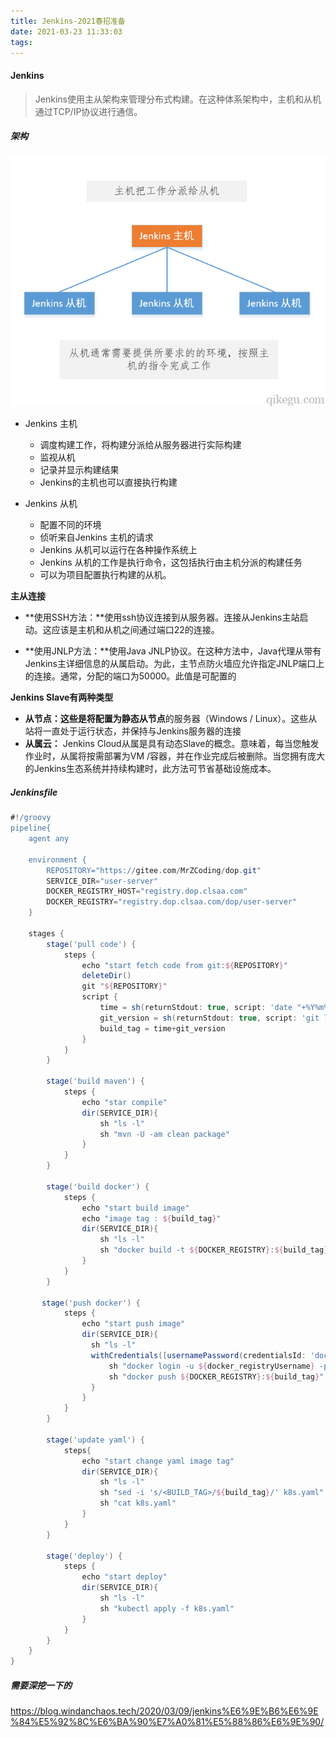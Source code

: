 ```yaml
---
title: Jenkins-2021春招准备
date: 2021-03-23 11:33:03
tags:
---
```




#### Jenkins

> Jenkins使用主从架构来管理分布式构建。在这种体系架构中，主机和从机通过TCP/IP协议进行通信。

##### 架构

![title](/images/2021年春招准备-jenkins/1.png)

- Jenkins 主机
  - 调度构建工作，将构建分派给从服务器进行实际构建
  - 监视从机
  - 记录并显示构建结果
  - Jenkins的主机也可以直接执行构建

- Jenkins 从机
  - 配置不同的环境
  - 侦听来自Jenkins 主机的请求
  - Jenkins 从机可以运行在各种操作系统上
  - Jenkins 从机的工作是执行命令，这包括执行由主机分派的构建任务
  - 可以为项目配置执行构建的从机。

**主从连接**

- **使用SSH方法：**使用ssh协议连接到从服务器。连接从Jenkins主站启动。这应该是主机和从机之间通过端口22的连接。

- **使用JNLP方法：**使用Java JNLP协议。在这种方法中，Java代理从带有Jenkins主详细信息的从属启动。为此，主节点防火墙应允许指定JNLP端口上的连接。通常，分配的端口为50000。此值是可配置的

**Jenkins Slave有两种类型**

- **从节点：**这些是将配置为静态**从节点**的服务器（Windows / Linux）。这些从站将一直处于运行状态，并保持与Jenkins服务器的连接
- **从属云：** Jenkins Cloud从属是具有动态Slave的概念。意味着，每当您触发作业时，从属将按需部署为VM /容器，并在作业完成后被删除。当您拥有庞大的Jenkins生态系统并持续构建时，此方法可节省基础设施成本。



##### Jenkinsfile

```groovy
#!/groovy
pipeline{
	agent any

	environment {
		REPOSITORY="https://gitee.com/MrZCoding/dop.git"
		SERVICE_DIR="user-server"
		DOCKER_REGISTRY_HOST="registry.dop.clsaa.com"
		DOCKER_REGISTRY="registry.dop.clsaa.com/dop/user-server"
	}

	stages {
		stage('pull code') {
			steps {
				echo "start fetch code from git:${REPOSITORY}"
				deleteDir()
				git "${REPOSITORY}"
                script {
                    time = sh(returnStdout: true, script: 'date "+%Y%m%d%H%M"').trim()
                    git_version = sh(returnStdout: true, script: 'git log -1 --pretty=format:"%h"').trim()
                    build_tag = time+git_version
                }
			}
		}

		stage('build maven') {
			steps {
                echo "star compile"
                dir(SERVICE_DIR){
                    sh "ls -l"
                    sh "mvn -U -am clean package"
                }
			}
		}

		stage('build docker') {
			steps {
                echo "start build image"
                echo "image tag : ${build_tag}"
                dir(SERVICE_DIR){
                    sh "ls -l"
                    sh "docker build -t ${DOCKER_REGISTRY}:${build_tag} ."
                }
			}
		}

       stage('push docker') {
            steps {
                echo "start push image"
                dir(SERVICE_DIR){
                  sh "ls -l"
                  withCredentials([usernamePassword(credentialsId: 'docker_registry', passwordVariable: 'docker_registryPassword', usernameVariable: 'docker_registryUsername')]) {
                      sh "docker login -u ${docker_registryUsername} -p ${docker_registryPassword} ${DOCKER_REGISTRY_HOST}"
                      sh "docker push ${DOCKER_REGISTRY}:${build_tag}"
                  }
                }
            }
        }

        stage('update yaml') {
            steps{
                echo "start change yaml image tag"
                dir(SERVICE_DIR){
                    sh "ls -l"
                    sh "sed -i 's/<BUILD_TAG>/${build_tag}/' k8s.yaml"
                    sh "cat k8s.yaml"
                }
            }
        }

		stage('deploy') {
			steps {
				echo "start deploy"
				dir(SERVICE_DIR){
				    sh "ls -l"
				    sh "kubectl apply -f k8s.yaml"
				}
			}
		}
	}
}
```



##### 需要深挖一下的

https://blog.windanchaos.tech/2020/03/09/jenkins%E6%9E%B6%E6%9E%84%E5%92%8C%E6%BA%90%E7%A0%81%E5%88%86%E6%9E%90/